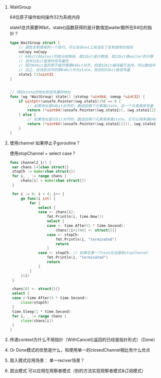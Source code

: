 1. WaitGroup

   64位原子操作如何操作32为系统内存

   state1总共需要96bit，state()函数获得的是计数值加waiter数所在64位的指针？

   ```go
   type WaitGroup struct {
       // 避免复制使用的一个技巧，可以告诉vet工具违反了复制使用的规则
       noCopy noCopy
       // 64bit(8bytes)的值分成两段，高32bit是计数值，低32bit是waiter的计数
       // 另外32bit是用作信号量的
       // 因为64bit值的原子操作需要64bit对齐，但是32bit编译器不支持，所以数组中的元素在不同的架构中不一样，具体处理看下面的方法
       // 总之，会找到对齐的那64bit作为state，其余的32bit做信号量
       state1 [3]uint32
   }
   
   
   // 得到state的地址和信号量的地址
   func (wg *WaitGroup) state() (statep *uint64, semap *uint32) {
       if uintptr(unsafe.Pointer(&wg.state1))%8 == 0 {
           // 如果地址是64bit对齐的，数组前两个元素做state，后一个元素做信号量
           return (*uint64)(unsafe.Pointer(&wg.state1)), &wg.state1[2]
       } else {
           // 如果地址是32bit对齐的，数组后两个元素用来做state，它可以用来做64bit的原子操作，第一个元素32bit用来做信号量
           return (*uint64)(unsafe.Pointer(&wg.state1[1])), &wg.state1[0]
       }
   }
   ```

2. 使用channel 如果停止子goroutine？

   使用stopChannel + select case？

   ```go
   func channel2_1() {
   	var chans [4]chan struct{}
   	stopCh := make(chan struct{})
   	for i, _ := range chans {
   		chans[i] = make(chan struct{})
   	}
   
   	for i := 0; i < 4; i++ {
   		go func(i int) {
   			for {
   				select {
   				case <- chans[i]:
   					fmt.Println(i, time.Now())
   					select {
   					case <- time.After(1 * time.Second):
   						chans[(i+1)%4] <- struct{}{}
   					case <- stopCh:
   						fmt.Println(i, "terminated")
   						return
   					}
   				case <- stopCh: // 如果在第一个case无法接收stopChannel
   					fmt.Println(i, "terminated")
   					return
   				}
   			}
   		}(i)
   	}
   
   	chans[0] <- struct{}{}
   	select {
   	case <-time.After(5 * time.Second):
   		close(stopCh)
   	}
   	time.Sleep(1 * time.Second)
   	for i, _ := range chans {
   		close(chans[i])
   	}
   }
   ```

   

3. 传递context为什么不用指针（WithCancel()返回的已经是指针形式）（Done）

4. Or Done模式的优势是什么，和使用单一的closedChannel相比有什么优点

5. 扇入模式应用场景： 单一reciver场景？

6. 扇出模式 可以应用在观察者模式（别的方法实现观察者模式&订阅模式）